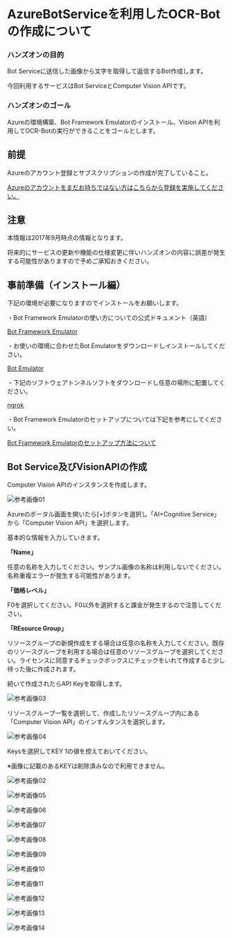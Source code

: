 # AzureBotServiceを利用したOCR-Botの作成について
### ハンズオンの目的
Bot Serviceに送信した画像から文字を取得して返信するBot作成します。

今回利用するサービスはBot ServiceとComputer Vision APIです。

### ハンズオンのゴール
Azureの環境構築、Bot Framework Emulatorのインストール、Vision APIを利用してOCR-Botの実行ができることをゴールとします。

## 前提
Azureのアカウント登録とサブスクリプションの作成が完了していること。

[Azureのアカウントをまだお持ちではない方はこちらから登録を実施してください。](https://github.com/Azure-Moku2-Study/Azure-moku2-textbook)

## 注意
本情報は2017年9月時点の情報となります。

将来的にサービスの更新や機能の仕様変更に伴いハンズオンの内容に誤差が発生する可能性がありますので予めご承知おきください。

## 事前準備（インストール編）

下記の環境が必要になりますのでインストールをお願いします。

・Bot Framework Emulatorの使い方についての公式ドキュメント（英語）

[Bot Framework Emulator](https://docs.microsoft.com/en-us/bot-framework/debug-bots-emulator)

・お使いの環境に合わせたBot Emulatorをダウンロードしインストールしてください。

[Bot Emulator](https://github.com/Microsoft/BotFramework-Emulator/releases/tag/v3.5.31)

・下記のソフトウェアトンネルソフトをダウンロードし任意の場所に配置してください。

[ngrok](https://ngrok.com/)

・Bot Framework Emulatorのセットアップについては下記を参考にしてください。

[Bot Framework Emulatorのセットアップ方法について](http://qiita.com/kingkinoko/items/eb83f8ca00c516eac29e)

## Bot Service及びVisionAPIの作成
Computer Vision APIのインスタンスを作成します。


![参考画像01](https://github.com/Azure-Moku2-Study/Azure-moku2-textbook/blob/master/OCR-Bot/image/001.png)


Azureのポータル画面を開いたら[+]ボタンを選択し「AI+Cognitive Service」から「Computer Vision API」を選択します。

基本的な情報を入力していきます。

**「Name」**

任意の名称を入力してください。サンプル画像の名称は利用しないでください。名称重複エラーが発生する可能性があります。

**「価格レベル」**

F0を選択してください。F0以外を選択すると課金が発生するので注意してください。

**「REsource Group」**

リソースグループの新規作成をする場合は任意の名称を入力してください。既存のリソースグループを利用する場合は任意のリソースグループを選択してください。ライセンスに同意するチェックボックスにチェックをいれて作成すると少し待った後に作成されます。

続いて作成されたらAPI Keyを取得します。

![参考画像03](https://github.com/Azure-Moku2-Study/Azure-moku2-textbook/blob/master/OCR-Bot/image/003.png)

リソースグループ一覧を選択して、作成したリソースグループ内にある「Computer Vision API」のインすんタンスを選択します。

![参考画像04](https://github.com/Azure-Moku2-Study/Azure-moku2-textbook/blob/master/OCR-Bot/image/004.png)

Keysを選択してKEY 1の値を控えておいてください。

※画像に記載のあるKEYは削除済みなので利用できません。



![参考画像02](https://github.com/Azure-Moku2-Study/Azure-moku2-textbook/blob/master/OCR-Bot/image/002.png)







![参考画像05](https://github.com/Azure-Moku2-Study/Azure-moku2-textbook/blob/master/OCR-Bot/image/005.png)

![参考画像06](https://github.com/Azure-Moku2-Study/Azure-moku2-textbook/blob/master/OCR-Bot/image/006.png)

![参考画像07](https://github.com/Azure-Moku2-Study/Azure-moku2-textbook/blob/master/OCR-Bot/image/007.png)

![参考画像08](https://github.com/Azure-Moku2-Study/Azure-moku2-textbook/blob/master/OCR-Bot/image/008.png)

![参考画像09](https://github.com/Azure-Moku2-Study/Azure-moku2-textbook/blob/master/OCR-Bot/image/009.png)

![参考画像10](https://github.com/Azure-Moku2-Study/Azure-moku2-textbook/blob/master/OCR-Bot/image/010.png)

![参考画像11](https://github.com/Azure-Moku2-Study/Azure-moku2-textbook/blob/master/OCR-Bot/image/011.png)

![参考画像12](https://github.com/Azure-Moku2-Study/Azure-moku2-textbook/blob/master/OCR-Bot/image/012.png)

![参考画像13](https://github.com/Azure-Moku2-Study/Azure-moku2-textbook/blob/master/OCR-Bot/image/013.png)

![参考画像14](https://github.com/Azure-Moku2-Study/Azure-moku2-textbook/blob/master/OCR-Bot/image/014.png)

